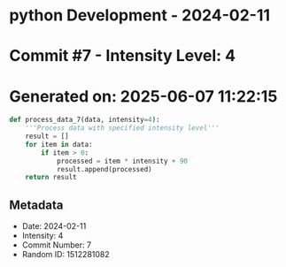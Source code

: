 ﻿# python Development - 2024-02-11
# Commit #7 - Intensity Level: 4
# Generated on: 2025-06-07 11:22:15
```python
def process_data_7(data, intensity=4):
    '''Process data with specified intensity level'''
    result = []
    for item in data:
        if item > 0:
            processed = item * intensity + 90
            result.append(processed)
    return result
```
## Metadata
- Date: 2024-02-11
- Intensity: 4
- Commit Number: 7
- Random ID: 1512281082
